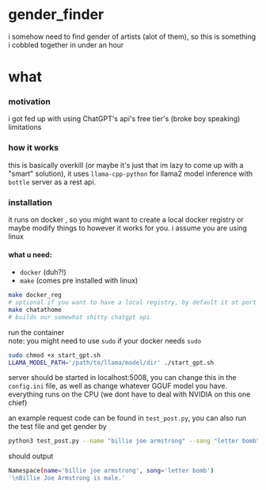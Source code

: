 # gender_finder
i somehow need to find gender of artists (alot of them), so this is something i cobbled together in under an hour

# what 

### motivation
i got fed up with using ChatGPT's api's free tier's (broke boy speaking) limitations

### how it works

this is basically overkill (or maybe it's just that im lazy to come up with a "smart" solution), it uses 
`llama-cpp-python` for llama2 model inference with `bottle` server as a rest api.

### installation

it runs on docker , so you might want to create a local docker registry or maybe modify things to however it works for you. i assume you are using linux
#### what u need:
- `docker` (duh?!)
- `make` (comes pre installed with linux)

```bash
make docker_reg 
# optional if you want to have a local registry, by default it at port 5000 you can use the the argument DOCKER_REG_PORT
make chatathome
# builds our somewhat shitty chatgpt api 
```

run the container <br>
note: you might need to use `sudo` if your docker needs `sudo` 

```bash
sudo chmod +x start_gpt.sh
LLAMA_MODEL_PATH='/path/to/llama/model/dir' ./start_gpt.sh  
```

server should be started in localhost:5008, you can change this in the `config.ini` file, as well as change whatever GGUF model you have. everything runs on the CPU (we dont have to deal with NVIDIA on this one chief)<br>

an example request code can be found in `test_post.py`, you can also run the test file and get gender by

```bash
python3 test_post.py --name "billie joe armstrong" --song "letter bomb"
```

should output 

```bash
Namespace(name='billie joe armstrong', song='letter bomb')
'\nBillie Joe Armstrong is male.'
```